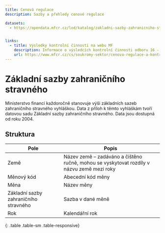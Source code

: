 ```yaml
---
title: Cenová regulace
description: Sazby a přehledy cenové regulace

datasets:
  - https://opendata.mfcr.cz/lod/katalog/zakladni-sazby-zahranicniho-stravneho


links:
  - title: Výsledky kontrolní činnosti na webu MF
    description: Informace o výsledcích kontrolní činnosti odboru 16 - Cenová politika, oddělení 1602 - Cenová kontrola
    url: https://www.mfcr.cz/cs/soukromy-sektor/cenova-regulace-a-kontrola/vysledky-kontrolni-cinnosti
---
```


# Základní sazby zahraničního stravného

Ministerstvo financí každoročně stanovuje výši základních sazeb zahraničního stravného vyhláškou. Data z příloh k těmto vyhláškám tvoří datovou sadu Základní sazby zahraničního stravného. Data jsou dostupná od roku 2004.

## Struktura

| Pole                                  | Popis                                                                                     |
|---------------------------------------|-------------------------------------------------------------------------------------------|
| Země                                  | Název země – zadáváno a čištěno ručně, mohou se vyskytovat rozdíly v názvu země mezi roky |
| Měnový kód                            | Abecední kód měny                                                                         |
| Měna                                  | Název měny                                                                                |
| Základní sazby zahraničního stravného | Sazba v dané měně                                                                         |
| Rok                                   | Kalendářní rok                                                                            |
{: .table .table-sm .table-responsive}
